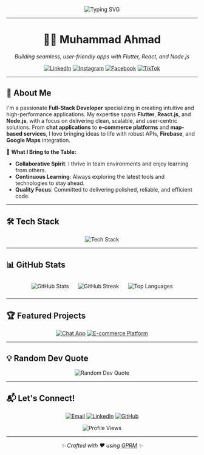 <p align="center">
  <img src="https://readme-typing-svg.herokuapp.com?font=Fira+Code&size=30&pause=1000&color=00C4B4&center=true&vCenter=true&width=600&lines=Hello,+I'm+Muhammad+Ahmad!;Full-Stack+Developer;Flutter+%7C+React+%7C+Node.js" alt="Typing SVG" />
</p>

---

<h1 align="center">👨‍💻 Muhammad Ahmad</h1>
<p align="center">
  <em>Building seamless, user-friendly apps with Flutter, React, and Node.js</em>
</p>

<p align="center">
  <a href="https://linkedin.com/in/muhammadahmadak"><img src="https://img.shields.io/badge/LinkedIn-0077B5?style=flat-square&logo=linkedin&logoColor=white" alt="LinkedIn"></a>
  <a href="https://instagram.com/muhammad_ahmadak"><img src="https://img.shields.io/badge/Instagram-E4405F?style=flat-square&logo=instagram&logoColor=white" alt="Instagram"></a>
  <a href="https://facebook.com/mohammadahmad.akhtar"><img src="https://img.shields.io/badge/Facebook-1877F2?style=flat-square&logo=facebook&logoColor=white" alt="Facebook"></a>
  <a href="https://tiktok.com/@muhammadahmadak"><img src="https://img.shields.io/badge/TikTok-000000?style=flat-square&logo=tiktok&logoColor=white" alt="TikTok"></a>
</p>

---

## 🚀 About Me
I'm a passionate **Full-Stack Developer** specializing in creating intuitive and high-performance applications. My expertise spans **Flutter**, **React.js**, and **Node.js**, with a focus on delivering clean, scalable, and user-centric solutions. From **chat applications** to **e-commerce platforms** and **map-based services**, I love bringing ideas to life with robust APIs, **Firebase**, and **Google Maps** integration.

🌟 **What I Bring to the Table:**
- **Collaborative Spirit**: I thrive in team environments and enjoy learning from others.
- **Continuous Learning**: Always exploring the latest tools and technologies to stay ahead.
- **Quality Focus**: Committed to delivering polished, reliable, and efficient code.

---

## 🛠️ Tech Stack
<p align="center">
  <img src="https://skillicons.dev/icons?i=flutter,dart,react,nodejs,express,firebase,mongodb,mysql,html,css,js,git,github" alt="Tech Stack" />
</p>

---

## 📊 GitHub Stats
<p align="center">
  <img src="https://github-readme-stats.vercel.app/api?username=MuhammadAhmadAk&theme=nightowl&hide_border=true&show_icons=true&include_all_commits=true&count_private=true" alt="GitHub Stats" style="margin: 10px;" />
  <img src="https://github-readme-streak-stats.herokuapp.com/?user=MuhammadAhmadAk&theme=nightowl&hide_border=true" alt="GitHub Streak" style="margin: 10px;" />
  <img src="https://github-readme-stats.vercel.app/api/top-langs/?username=MuhammadAhmadAk&theme=nightowl&hide_border=true&include_all_commits=true&count_private=true&layout=compact" alt="Top Languages" style="margin: 10px;" />
</p>

---

## 🏆 Featured Projects
<p align="center">
  <a href="https://github.com/MuhammadAhmadAk/your-chat-app-repo"><img src="https://github-readme-stats.vercel.app/api/pin/?username=MuhammadAhmadAk&repo=your-chat-app-repo&theme=nightowl&hide_border=true" alt="Chat App" /></a>
  <a href="https://github.com/MuhammadAhmadAk/your-ecommerce-repo"><img src="https://github-readme-stats.vercel.app/api/pin/?username=MuhammadAhmadAk&repo=your-ecommerce-repo&theme=nightowl&hide_border=true" alt="E-commerce Platform" /></a>
</p>

---

## 💡 Random Dev Quote
<p align="center">
  <img src="https://quotes-github-readme.vercel.app/api?type=horizontal&theme=gruvbox" alt="Random Dev Quote" />
</p>

---

## 📬 Let's Connect!
<p align="center">
  <a href="mailto:your.email@example.com"><img src="https://img.shields.io/badge/Email-D14836?style=flat-square&logo=gmail&logoColor=white" alt="Email"></a>
  <a href="https://linkedin.com/in/muhammadahmadak"><img src="https://img.shields.io/badge/LinkedIn-0077B5?style=flat-square&logo=linkedin&logoColor=white" alt="LinkedIn"></a>
  <a href="https://github.com/MuhammadAhmadAk"><img src="https://img.shields.io/badge/GitHub-181717?style=flat-square&logo=github&logoColor=white" alt="GitHub"></a>
</p>

<p align="center">
  <img src="https://visitcount.itsvg.in/api?id=MuhammadAhmadAk&icon=5&color=6" alt="Profile Views" />
</p>

---

<p align="center">
  <em>✨ Crafted with ❤️ using <a href="https://gprm.itsvg.in">GPRM</a> ✨</em>
</p>
